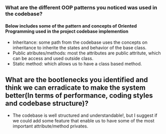 ### What are the different OOP patterns you noticed was used in the codebase?

#### Below includes some of the pattern and concepts of Oriented Programming used in the project codebase implemention

- Inheritance: some path from the codebase uses the concepts on inheritance to inherite the states and behavior of the base class.
- Public atributes/methods: most the attributes are public attritute, which can be access and used outside class.
- Static method: which allows us to have a class based method.

## What are the bootlenecks you identified and think we can erradicate to make the system better(In terms of performance, coding styles and codebase structure)?

- The codebase is well structured and understandable!, but I suggest if we could add some feature that enable us to have some of the most important attribute/method privates.
 